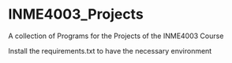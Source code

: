 # INME4003_Projects
A collection of Programs for the Projects of the INME4003 Course

Install the requirements.txt to have the necessary environment

